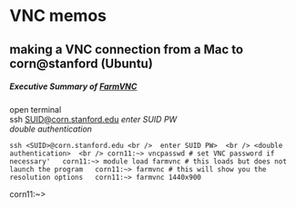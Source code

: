 # VNC memos

## making a VNC connection from a Mac to corn@stanford (Ubuntu)


##### Executive Summary of [FarmVNC](https://web.stanford.edu/group/farmshare/cgi-bin/wiki/index.php/FarmVNC)

open terminal  
ssh SUID@corn.stanford.edu 
*enter SUID PW*  
*double authentication*  

`ssh <SUID>@corn.stanford.edu <br /> 
enter SUID PW>  <br />
<double authentication>  <br />
corn11:~> vncpasswd # set VNC password if necessary'  
corn11:~> module load farmvnc # this loads but does not launch the program  
corn11:~> farmvnc # this will show you the resolution options  
corn11:~> farmvnc 1440x900`  

corn11:~>   
